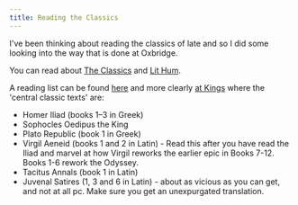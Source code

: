 ```yaml
---
title: Reading the Classics
---
```

I've been thinking about reading the classics of late and so I did some looking into the way that is done at Oxbridge.

You can read about [The Classics](https://en.wikipedia.org/wiki/Classics) and [Lit Hum](https://en.wikipedia.org/wiki/Literae_Humaniores).

A reading list can be found [here](https://www.balliol.ox.ac.uk/admissions/undergraduate-admissions/classics-reading-lists) and more clearly [at Kings](http://www.kings.cam.ac.uk/study/undergraduate/offerholders/reading-lists/classics.html) where the 'central classic texts' are:

* Homer Iliad (books 1–3 in Greek)
* Sophocles Oedipus the King
* Plato Republic (book 1 in Greek)
* Virgil Aeneid (books 1 and 2 in Latin) - Read this after you have read the Iliad and marvel at how Virgil reworks the earlier epic in Books 7-12. Books 1-6 rework the Odyssey.
* Tacitus Annals (book 1 in Latin)
* Juvenal Satires (1, 3 and 6 in Latin) - about as vicious as you can get, and not at all pc. Make sure you get an unexpurgated translation.

